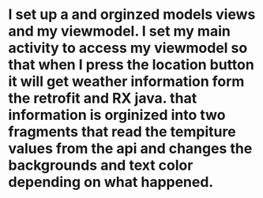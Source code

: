 # I set up a and orginzed models views and my viewmodel. I set my main activity to access my viewmodel so that when I press the location button it will get weather information form the retrofit and RX java. that information is orginized into two fragments that read the tempiture values from the api and changes the backgrounds and text color depending on what happened.
